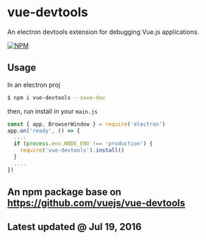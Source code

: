 # vue-devtools

An electron devtools extension for debugging Vue.js applications.

[![NPM](https://nodei.co/npm/vue-devtools.png)](https://nodei.co/npm/vue-devtools/)

## Usage

In an electron proj

```bash
$ npm i vue-devtools --save-dev
```

then, run install in your `main.js`

```javascript
const { app, BrowserWindow } = require('electron')
app.on('ready', () => {
  ....
  if (process.env.NODE_ENV !== 'production') {
    require('vue-devtools').install()
  }
  ....
})
```

## An npm package base on https://github.com/vuejs/vue-devtools

## Latest updated @ Jul 19, 2016

